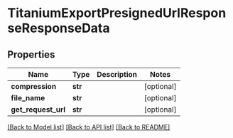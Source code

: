# TitaniumExportPresignedUrlResponseResponseData


## Properties
Name | Type | Description | Notes
------------ | ------------- | ------------- | -------------
**compression** | **str** |  | [optional] 
**file_name** | **str** |  | [optional] 
**get_request_url** | **str** |  | [optional] 

[[Back to Model list]](../README.md#documentation-for-models) [[Back to API list]](../README.md#documentation-for-api-endpoints) [[Back to README]](../README.md)


